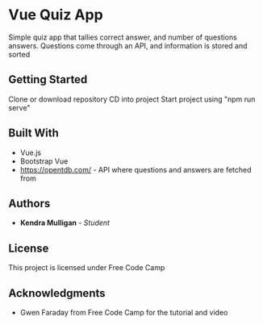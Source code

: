 # Vue Quiz App

Simple quiz app that tallies correct answer, and number of questions answers. Questions come through an API, and information is stored and sorted

## Getting Started

Clone or download repository
CD into project
Start project using "npm run serve"

## Built With

* Vue.js
* Bootstrap Vue
* https://opentdb.com/ - API where questions and answers are fetched from

## Authors

* **Kendra Mulligan** - *Student* 

## License

This project is licensed under Free Code Camp

## Acknowledgments

* Gwen Faraday from Free Code Camp for the tutorial and video
